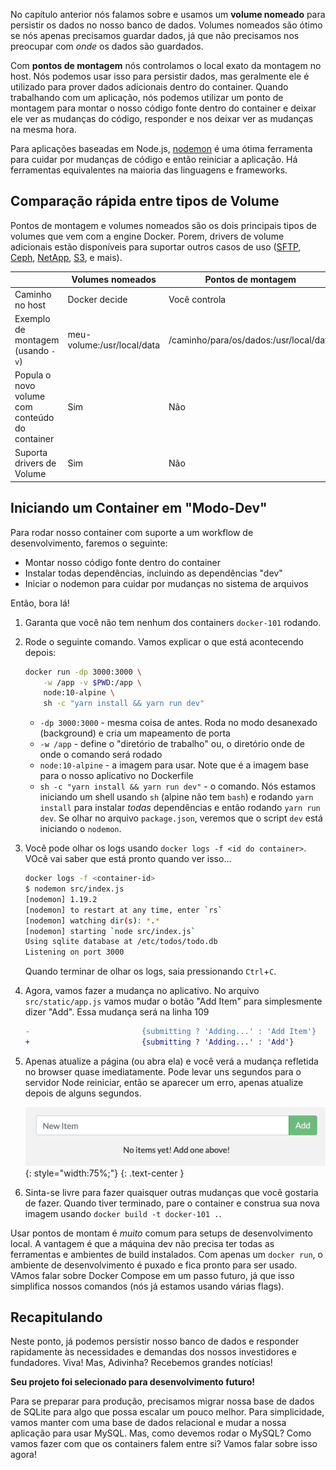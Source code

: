 
No capítulo anterior nós falamos sobre e usamos um **volume nomeado** para persistir os dados no nosso banco de dados.
Volumes nomeados são ótimo se nós apenas precisamos guardar dados, já que não precisamos nos preocupar com _onde_ os dados são guardados.

Com **pontos de montagem** nós controlamos o local exato da montagem no host. Nós podemos usar isso para persistir dados,
mas geralmente ele é utilizado para prover dados adicionais dentro do container. Quando trabalhando com um aplicação, nós 
podemos utilizar um ponto de montagem para montar o nosso código fonte dentro do container e deixar ele ver as mudanças do código,
responder e nos deixar ver as mudanças na mesma hora.

Para aplicações baseadas em Node.js, [nodemon](https://npmjs.com/package/nodemon) é uma ótima ferramenta para cuidar por mudanças de
código e então reiniciar a aplicação. Há ferramentas equivalentes na maioria das linguagens e frameworks.

## Comparação rápida entre tipos de Volume

Pontos de montagem e volumes nomeados são os dois principais tipos de volumes que vem com a engine Docker. Porem, drivers de volume adicionais estão disponíveis para suportar outros casos de uso ([SFTP](https://github.com/vieux/docker-volume-sshfs), [Ceph](https://ceph.com/geen-categorie/getting-started-with-the-docker-rbd-volume-plugin/), [NetApp](https://netappdvp.readthedocs.io/en/stable/), [S3](https://github.com/elementar/docker-s3-volume), e mais).

|   | Volumes nomeados | Pontos de montagem |
| - | ------------- | ----------- |
| Caminho no host | Docker decide | Você controla |
| Exemplo de montagem (usando `-v`)| meu-volume:/usr/local/data | /caminho/para/os/dados:/usr/local/data |
| Popula o novo volume com conteúdo do container | Sim | Não |
| Suporta drivers de Volume | Sim | Não |


## Iniciando um Container em "Modo-Dev"

Para rodar nosso container com suporte a um workflow de desenvolvimento, faremos o seguinte:

- Montar nosso código fonte dentro do container
- Instalar todas dependências, incluindo as dependências "dev"
- Iniciar o nodemon para cuidar por mudanças no sistema de arquivos

Então, bora lá!

1. Garanta que você não tem nenhum dos containers `docker-101` rodando.

1. Rode o seguinte comando. Vamos explicar o que está acontecendo depois:

    ```bash
    docker run -dp 3000:3000 \
        -w /app -v $PWD:/app \
        node:10-alpine \
        sh -c "yarn install && yarn run dev"
    ```

    - `-dp 3000:3000` - mesma coisa de antes. Roda no modo desanexado (background) e cria um mapeamento de porta
    - `-w /app` - define o "diretório de trabalho" ou, o diretório onde de onde o comando será rodado
    - `node:10-alpine` - a imagem para usar. Note que é a imagem base para o nosso aplicativo no Dockerfile
    - `sh -c "yarn install && yarn run dev"` - o comando. Nós estamos iniciando um shell usando `sh` (alpine não tem `bash`) e
      rodando `yarn install` para instalar _todas_ dependências e então rodando `yarn run dev`. Se olhar no arquivo `package.json`,
      veremos que o script `dev` está iniciando o `nodemon`.

1. Você pode olhar os logs usando `docker logs -f <id do container>`. VOcê vai saber que está pronto quando ver isso...

    ```bash
    docker logs -f <container-id>
    $ nodemon src/index.js
    [nodemon] 1.19.2
    [nodemon] to restart at any time, enter `rs`
    [nodemon] watching dir(s): *.*
    [nodemon] starting `node src/index.js`
    Using sqlite database at /etc/todos/todo.db
    Listening on port 3000
    ```

    Quando terminar de olhar os logs, saia pressionando `Ctrl`+`C`.

1. Agora, vamos fazer a mudança no aplicativo. No arquivo `src/static/app.js` vamos mudar o botão "Add Item" para 
   simplesmente dizer "Add". Essa mudança será na linha 109

    ```diff
    -                         {submitting ? 'Adding...' : 'Add Item'}
    +                         {submitting ? 'Adding...' : 'Add'}
    ```

1. Apenas atualize a página (ou abra ela) e você verá a mudança refletida no browser quase imediatamente. Pode levar uns segundos
   para o servidor Node reiniciar, então se aparecer um erro, apenas atualize depois de alguns segundos.

    ![Screenshot do nome do botão Add atualizado](updated-add-button.png){: style="width:75%;"}
    {: .text-center }

1. Sinta-se livre para fazer quaisquer outras mudanças que você gostaria de fazer. Quando tiver terminado, pare o container e construa sua nova imagem usando `docker build -t docker-101 .`.


Usar pontos de montam é _muito_ comum para setups de desenvolvimento local. A vantagem é que a máquina dev não precisa ter
todas as ferramentas e ambientes de build instalados. Com apenas um `docker run`, o ambiente de desenvolvimento é puxado e fica pronto
para ser usado. VAmos falar sobre Docker Compose em um passo futuro, já que isso simplifica nossos comandos (nós já estamos usando várias flags).

## Recapitulando

Neste ponto, já podemos persistir nosso banco de dados e responder rapidamente às necessidades e demandas dos nossos investidores
e fundadores. Viva!
Mas, Adivinha? Recebemos grandes notícias!

**Seu projeto foi selecionado para desenvolvimento futuro!**

Para se preparar para produção, precisamos migrar nossa base de dados de SQLite para algo que possa escalar um pouco melhor.
Para simplicidade, vamos manter com uma base de dados relacional e mudar a nossa aplicação para usar MySQL. Mas, como devemos
rodar o MySQL? Como vamos fazer com que os containers falem entre si? Vamos falar sobre isso agora!
